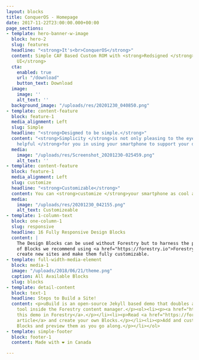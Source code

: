 ```yaml
---
layout: blocks
title: ConquerOS - Homepage
date: 2017-11-22T23:00:00.000+00:00
page_sections:
- template: hero-banner-w-image
  block: hero-2
  slug: features
  headline: "<strong>It's<br>ConquerOS</strong>"
  content: Simple CAF Based Custom ROM with <strong>Redsigned </strong>and <strong>Redefined
    UI</strong>
  cta:
    enabled: true
    url: "/download"
    button_text: Download
  image:
    image: ''
    alt_text: ''
  background_image: "/uploads/res/20201230_040850.png"
- template: content-feature
  block: feature-1
  media_alignment: Left
  slug: Simple
  headline: "<strong>Desigmed to be simple.</strong>"
  content: "<strong>Simplicity </strong>is not only pleasing to the eye but also <strong>very
    helpful </strong>for you in using your smartphone to support your daily activities"
  media:
    image: "/uploads/res/Screenshot_20201230-025459.png"
    alt_text: ''
- template: content-feature
  block: feature-1
  media_alignment: Left
  slug: customize
  headline: "<strong>Customizable</strong>"
  content: You can <strong>customize </strong>your smartphone as cool as yourself!
  media:
    image: "/uploads/res/20201230_042155.png"
    alt_text: Customizeable
- template: 1-column-text
  block: one-column-1
  slug: responsive
  headline: 16 Fully Responsive Design Blocks
  content: |
    The Design Blocks can be used without Forestry but to harness the power
    of Blocks we recommend using <a href="https://forestry.io">Forestry</a>. Once the site is imported you can immediately
    create new sites and make them fully customizable.
- template: full-width-media-element
  block: media-1
  image: "/uploads/2018/06/21/theme.png"
  caption: All Available Blocks
  slug: blocks
- template: detail-content
  block: text-1
  headline: Steps to Build a Site!
  content: <p>uBuild is an open-source Jekyll based demo that doubles as a builder
    tool inside the Forestry content manager.</p><ol><li><p><a href="https://app.forestry.io/quick-start?repo=forestryio/ubuild-jekyll&provider=github&engine=jekyll">Import
    this demo in Forestry</a>.</p></li><li><p>Read <a href="https://forestry.io/blog/ubuild-a-new-theme-for-static-sites-using-blocks/">our
    article</a> and create your own Blocks.</p></li><li><p>Add and customize the available
    Blocks and preview them as you go along.</p></li></ol>
- template: simple-footer
  block: footer-1
  content: Made with ❤︎ in Canada

---
```

